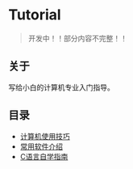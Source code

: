 # Tutorial

> 开发中！！部分内容不完整！！

## 关于

写给小白的计算机专业入门指导。

## 目录

- [计算机使用技巧](计算机使用技巧.md)
- [常用软件介绍](常用软件介绍.md)
- [C语言自学指南](C语言自学指南.md)


